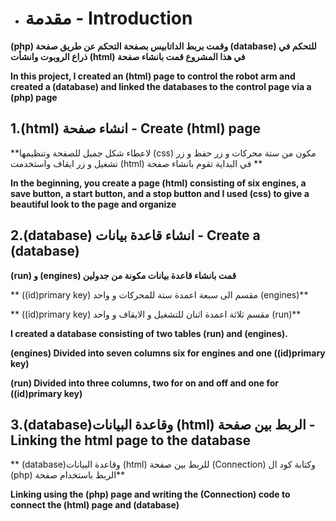 * # مقدمة - Introduction
 
**(php) وقمت بربط الداتابيس بصفحة التحكم عن طريق صفحة (database) للتحكم في ذراع الروبوت وانشأت (html) في هذا المشروع قمت بانشاء صفحة**

**In this project, I created an (html) page to control the robot arm and created a (database) and linked the databases to the control page via a (php) page**

## 1.(html) انشاء صفحة - Create (html) page

**لاعطاء شكل جميل للصفحة وتنظيمها (css) مكون من ستة محركات و زر حفظ و زر تشغيل و زر ايقاف واستخدمت (html) في البداية تقوم بانشاء صفحة **

**In the beginning, you create a page (html) consisting of six engines, a save button, a start button, and a stop button and I used (css) to give a beautiful look to the page and organize**

## 2.(database) انشاء قاعدة بيانات - Create a (database)

**(run) و (engines) قمت بانشاء قاعدة بيانات مكونة من جدولين**

** ((id)primary key) مقسم الى سبعة اعمدة ستة للمحركات و واحد (engines)**

** ((id)primary key) مقسم ثلاثة اعمدة اثنان للتشغيل و الايقاف و واحد (run)**

**I created a database consisting of two tables (run) and (engines).**

**(engines) Divided into seven columns six for engines and one ((id)primary key)**

**(run) Divided into three columns, two for on and off and one for ((id)primary key)**

## 3.(database)وقاعدة البيانات (html) الربط بين صفحة - Linking the html page to the database

** (database)وقاعدة البيانات (html) للربط بين صفحة (Connection) وكتابة كود ال (php) الربط باستخدام صفحة** 

**Linking using the (php) page and writing the (Connection) code to connect the (html) page and (database)**
